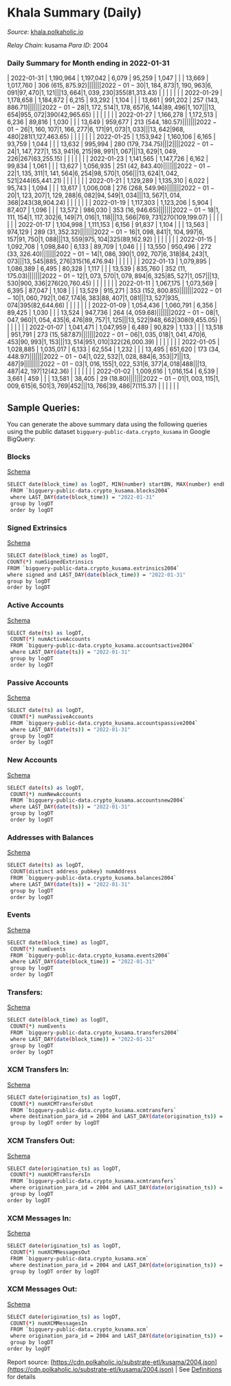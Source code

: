 # Khala Summary (Daily)

_Source_: [khala.polkaholic.io](https://khala.polkaholic.io)

*Relay Chain*: kusama
*Para ID*: 2004



### Daily Summary for Month ending in 2022-01-31


| 2022-01-31 | 1,190,964 | 1,197,042 | 6,079 | 95,259 | 1,047 |  |  | 13,669 | 1,017,760 | 306 ($615,875.92) |   |   |  |  |  |
| 2022-01-30 | 1,184,873 | 1,190,963 | 6,091 | 97,470 | 1,121 |  |  | 13,664 | 1,039,230 | 355 ($81,313.43) |   |   |  |  |  |
| 2022-01-29 | 1,178,658 | 1,184,872 | 6,215 | 93,292 | 1,104 |  |  | 13,661 | 991,202 | 257 ($143,886.71) |   |   |  |  |  |
| 2022-01-28 | 1,172,514 | 1,178,657 | 6,144 | 89,496 | 1,107 |  |  | 13,654 | 955,072 | 390 ($42,965.65) |   |   |  |  |  |
| 2022-01-27 | 1,166,278 | 1,172,513 | 6,236 | 89,816 | 1,030 |  |  | 13,649 | 959,677 | 213 ($544,180.57) |   |   |  |  |  |
| 2022-01-26 | 1,160,107 | 1,166,277 | 6,171 | 91,073 | 1,033 |  |  | 13,642 | 968,480 | 281 ($1,127,463.65) |   |   |  |  |  |
| 2022-01-25 | 1,153,942 | 1,160,106 | 6,165 | 93,759 | 1,044 |  |  | 13,632 | 995,994 | 280 ($179,734.75) |   |   | 2 |  |  |
| 2022-01-24 | 1,147,727 | 1,153,941 | 6,215 | 98,991 | 1,067 |  |  | 13,629 | 1,049,226 | 267 ($63,255.15) |   |   |  |  |  |
| 2022-01-23 | 1,141,565 | 1,147,726 | 6,162 | 99,834 | 1,061 |  |  | 13,627 | 1,056,935 | 251 ($42,843.40) |   |   |  |  |  |
| 2022-01-22 | 1,135,311 | 1,141,564 | 6,254 | 98,570 | 1,056 |  |  | 13,624 | 1,042,521 | 244 ($65,441.21) |   |   |  |  |  |
| 2022-01-21 | 1,129,289 | 1,135,310 | 6,022 | 95,743 | 1,094 |  |  | 13,617 | 1,006,008 | 276 ($268,549.96) |   |   |  |  |  |
| 2022-01-20 | 1,123,207 | 1,129,288 | 6,082 | 94,549 | 1,034 |  |  | 13,567 | 1,014,368 | 243 ($38,904.24) |   |   |  |  |  |
| 2022-01-19 | 1,117,303 | 1,123,206 | 5,904 | 87,407 | 1,096 |  |  | 13,572 | 986,030 | 353 ($16,946.65) |   |   |  |  |  |
| 2022-01-18 | 1,111,154 | 1,117,302 | 6,149 | 71,016 | 1,118 |  |  | 13,566 | 769,731 | 270 ($109,199.07) |   |   |  |  |  |
| 2022-01-17 | 1,104,998 | 1,111,153 | 6,156 | 91,837 | 1,104 |  |  | 13,563 | 974,129 | 289 ($31,352.32) |   |   |  |  |  |
| 2022-01-16 | 1,098,841 | 1,104,997 | 6,157 | 91,750 | 1,088 |  |  | 13,559 | 975,104 | 325 ($89,162.92) |   |   |  |  |  |
| 2022-01-15 | 1,092,708 | 1,098,840 | 6,133 | 89,709 | 1,046 |  |  | 13,550 | 950,496 | 272 ($33,326.40) |   |   |  |  |  |
| 2022-01-14 | 1,086,390 | 1,092,707 | 6,318 | 84,243 | 1,073 |  |  | 13,545 | 885,276 | 315 ($16,476.94) |   |   |  |  |  |
| 2022-01-13 | 1,079,895 | 1,086,389 | 6,495 | 80,328 | 1,117 |  |  | 13,539 | 835,760 | 352 ($11,175.03) |   |   |  |  |  |
| 2022-01-12 | 1,073,570 | 1,079,894 | 6,325 | 85,527 | 1,057 |  |  | 13,530 | 900,336 | 276 ($20,760.45) |   |   |  |  |  |
| 2022-01-11 | 1,067,175 | 1,073,569 | 6,395 | 87,047 | 1,108 |  |  | 13,529 | 915,271 | 353 ($152,800.85) |   |   |  |  |  |
| 2022-01-10 | 1,060,792 | 1,067,174 | 6,383 | 88,407 | 1,081 |  |  | 13,527 | 935,074 | 395 ($82,644.66) |   |   |  |  |  |
| 2022-01-09 | 1,054,436 | 1,060,791 | 6,356 | 89,425 | 1,030 |  |  | 13,524 | 947,736 | 264 ($4,059.68) |   |   |  |  |  |
| 2022-01-08 | 1,047,960 | 1,054,435 | 6,476 | 89,757 | 1,125 |  |  | 13,522 | 948,662 | 308 ($9,455.05) |   |   |  |  |  |
| 2022-01-07 | 1,041,471 | 1,047,959 | 6,489 | 90,829 | 1,133 |  |  | 13,518 | 951,791 | 273 ($15,587.87) |   |   |  |  |  |
| 2022-01-06 | 1,035,018 | 1,041,470 | 6,453 | 90,993 | 1,153 |  |  | 13,514 | 951,010 | 322 ($26,000.39) |   |   |  |  |  |
| 2022-01-05 | 1,028,885 | 1,035,017 | 6,133 | 62,554 | 1,232 |  |  | 13,495 | 651,620 | 173 ($34,448.97) |   |   |  |  |  |
| 2022-01-04 | 1,022,532 | 1,028,884 | 6,353 |  | 7 |  |  | 13,487 | 9 |   |   |   |  |  |  |
| 2022-01-03 | 1,016,155 | 1,022,531 | 6,377 | 4,018 | 488 |  |  | 13,487 | 42,197 | 12 ($42.36) |   |   |  |  |  |
| 2022-01-02 | 1,009,616 | 1,016,154 | 6,539 | 3,661 | 459 |  |  | 13,581 | 38,405 | 29 ($18.80) |   |   |  |  |  |
| 2022-01-01 | 1,003,115 | 1,009,615 | 6,501 | 3,769 | 452 |  |  | 13,766 | 39,486 | 7 ($115.37) |   |   |  |  |  |

## Sample Queries:
You can generate the above summary data using the following queries using the public dataset `bigquery-public-data.crypto_kusama` in Google BigQuery:


### Blocks 

[Schema](https://github.com/colorfulnotion/substrate-etl/blob/main/schema/blocks.json)

```bash
SELECT date(block_time) as logDT, MIN(number) startBN, MAX(number) endBN, COUNT(*) numBlocks 
 FROM `bigquery-public-data.crypto_kusama.blocks2004`  
 where LAST_DAY(date(block_time)) = "2022-01-31" 
 group by logDT 
 order by logDT
```

### Signed Extrinsics 

[Schema](https://github.com/colorfulnotion/substrate-etl/blob/main/schema/extrinsics.json)

```bash
SELECT date(block_time) as logDT, 
COUNT(*) numSignedExtrinsics 
FROM `bigquery-public-data.crypto_kusama.extrinsics2004`  
where signed and LAST_DAY(date(block_time)) = "2022-01-31" 
group by logDT 
order by logDT
```

### Active Accounts 

[Schema](https://github.com/colorfulnotion/substrate-etl/blob/main/schema/accountsactive.json)

```bash
SELECT date(ts) as logDT, 
 COUNT(*) numActiveAccounts 
 FROM `bigquery-public-data.crypto_kusama.accountsactive2004` 
 where LAST_DAY(date(ts)) = "2022-01-31" 
 group by logDT 
 order by logDT
```

### Passive Accounts 

[Schema](https://github.com/colorfulnotion/substrate-etl/blob/main/schema/accountspassive.json)

```bash
SELECT date(ts) as logDT, 
 COUNT(*) numPassiveAccounts 
 FROM `bigquery-public-data.crypto_kusama.accountspassive2004` 
 where LAST_DAY(date(ts)) = "2022-01-31" 
 group by logDT 
 order by logDT
```

### New Accounts 

[Schema](https://github.com/colorfulnotion/substrate-etl/blob/main/schema/accountsnew.json)

```bash
SELECT date(ts) as logDT, 
 COUNT(*) numNewAccounts 
 FROM `bigquery-public-data.crypto_kusama.accountsnew2004` 
 where LAST_DAY(date(ts)) = "2022-01-31" 
 group by logDT
 order by logDT
```

### Addresses with Balances 

[Schema](https://github.com/colorfulnotion/substrate-etl/blob/main/schema/balances.json)

```bash
SELECT date(ts) as logDT,
 COUNT(distinct address_pubkey) numAddress 
 FROM `bigquery-public-data.crypto_kusama.balances2004` 
 where LAST_DAY(date(ts)) = "2022-01-31" 
 group by logDT 
 order by logDT
```

### Events 

[Schema](https://github.com/colorfulnotion/substrate-etl/blob/main/schema/events.json)

```bash
SELECT date(block_time) as logDT, 
 COUNT(*) numEvents 
 FROM `bigquery-public-data.crypto_kusama.events2004` 
 where LAST_DAY(date(block_time)) = "2022-01-31" 
 group by logDT 
 order by logDT
```

### Transfers:

[Schema](https://github.com/colorfulnotion/substrate-etl/blob/main/schema/transfers.json)

```bash
SELECT date(block_time) as logDT, 
 COUNT(*) numEvents 
 FROM `bigquery-public-data.crypto_kusama.transfers2004` 
 where LAST_DAY(date(block_time)) = "2022-01-31" 
 group by logDT 
 order by logDT
```

### XCM Transfers In: 

[Schema](https://github.com/colorfulnotion/substrate-etl/blob/main/schema/xcmtransfers.json)

```bash
SELECT date(origination_ts) as logDT, 
 COUNT(*) numXCMTransfersOut 
 FROM `bigquery-public-data.crypto_kusama.xcmtransfers` 
 where destination_para_id = 2004 and LAST_DAY(date(origination_ts)) = "2022-01-31" 
 group by logDT order by logDT
```

### XCM Transfers Out: 

[Schema](https://github.com/colorfulnotion/substrate-etl/blob/main/schema/xcmtransfers.json)

```bash
SELECT date(origination_ts) as logDT, 
 COUNT(*) numXCMTransfersIn 
 FROM `bigquery-public-data.crypto_kusama.xcmtransfers` 
 where origination_para_id = 2004 and LAST_DAY(date(origination_ts)) = "2022-01-31" 
 group by logDT 
order by logDT
```

### XCM Messages In: 

[Schema](https://github.com/colorfulnotion/substrate-etl/blob/main/schema/xcm.json)

```bash
SELECT date(origination_ts) as logDT, 
 COUNT(*) numXCMMessagesOut 
 FROM `bigquery-public-data.crypto_kusama.xcm` 
 where destination_para_id = 2004 and LAST_DAY(date(origination_ts)) = "2022-01-31" 
 group by logDT order by logDT
```

### XCM Messages Out: 

[Schema](https://github.com/colorfulnotion/substrate-etl/blob/main/schema/xcm.json)

```bash
SELECT date(origination_ts) as logDT, 
 COUNT(*) numXCMMessagesIn 
 FROM `bigquery-public-data.crypto_kusama.xcm` 
 where origination_para_id = 2004 and LAST_DAY(date(origination_ts)) = "2022-01-31" 
 group by logDT 
order by logDT
```


Report source: [https://cdn.polkaholic.io/substrate-etl/kusama/2004.json](https://cdn.polkaholic.io/substrate-etl/kusama/2004.json) | See [Definitions](/DEFINITIONS.md) for details
